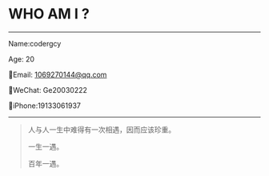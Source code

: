 # WHO AM I ?

---

 Name:codergcy

  Age: 20

  📩Email: 1069270144@qq.com

  💬WeChat: Ge20030222
  
  📱iPhone:19133061937

---

> 人与人一生中难得有一次相遇，因而应该珍重。
>
> 一生一遇。
>
> 百年一遇。
